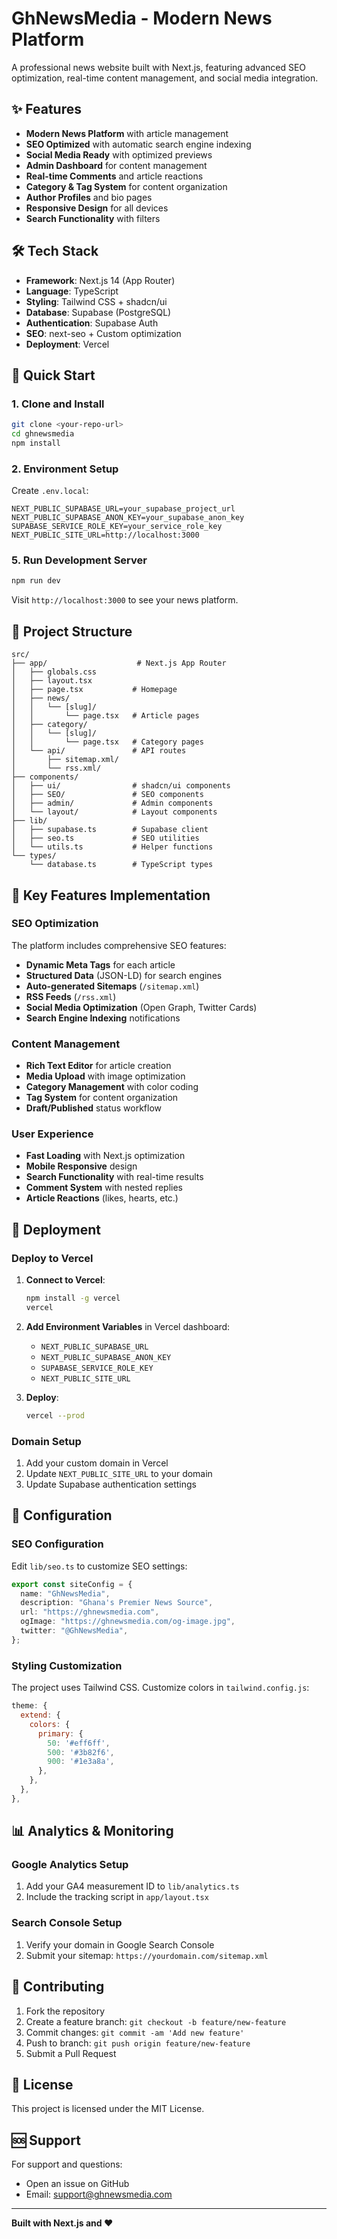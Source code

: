 # GhNewsMedia - Modern News Platform

A professional news website built with Next.js, featuring advanced SEO optimization, real-time content management, and social media integration.

## ✨ Features

- **Modern News Platform** with article management
- **SEO Optimized** with automatic search engine indexing
- **Social Media Ready** with optimized previews
- **Admin Dashboard** for content management
- **Real-time Comments** and article reactions
- **Category & Tag System** for content organization
- **Author Profiles** and bio pages
- **Responsive Design** for all devices
- **Search Functionality** with filters

## 🛠 Tech Stack

- **Framework**: Next.js 14 (App Router)
- **Language**: TypeScript
- **Styling**: Tailwind CSS + shadcn/ui
- **Database**: Supabase (PostgreSQL)
- **Authentication**: Supabase Auth
- **SEO**: next-seo + Custom optimization
- **Deployment**: Vercel

## 🚀 Quick Start

### 1. Clone and Install

```bash
git clone <your-repo-url>
cd ghnewsmedia
npm install
```

### 2. Environment Setup

Create `.env.local`:

```env
NEXT_PUBLIC_SUPABASE_URL=your_supabase_project_url
NEXT_PUBLIC_SUPABASE_ANON_KEY=your_supabase_anon_key
SUPABASE_SERVICE_ROLE_KEY=your_service_role_key
NEXT_PUBLIC_SITE_URL=http://localhost:3000
```


### 5. Run Development Server

```bash
npm run dev
```

Visit `http://localhost:3000` to see your news platform.

## 📁 Project Structure

```
src/
├── app/                    # Next.js App Router
│   ├── globals.css
│   ├── layout.tsx
│   ├── page.tsx           # Homepage
│   ├── news/
│   │   └── [slug]/
│   │       └── page.tsx   # Article pages
│   ├── category/
│   │   └── [slug]/
│   │       └── page.tsx   # Category pages
│   └── api/               # API routes
│       ├── sitemap.xml/
│       └── rss.xml/
├── components/
│   ├── ui/                # shadcn/ui components
│   ├── SEO/               # SEO components
│   ├── admin/             # Admin components
│   └── layout/            # Layout components
├── lib/
│   ├── supabase.ts        # Supabase client
│   ├── seo.ts             # SEO utilities
│   └── utils.ts           # Helper functions
└── types/
    └── database.ts        # TypeScript types
```

## 🎯 Key Features Implementation

### SEO Optimization

The platform includes comprehensive SEO features:

- **Dynamic Meta Tags** for each article
- **Structured Data** (JSON-LD) for search engines
- **Auto-generated Sitemaps** (`/sitemap.xml`)
- **RSS Feeds** (`/rss.xml`)
- **Social Media Optimization** (Open Graph, Twitter Cards)
- **Search Engine Indexing** notifications

### Content Management

- **Rich Text Editor** for article creation
- **Media Upload** with image optimization
- **Category Management** with color coding
- **Tag System** for content organization
- **Draft/Published** status workflow

### User Experience

- **Fast Loading** with Next.js optimization
- **Mobile Responsive** design
- **Search Functionality** with real-time results
- **Comment System** with nested replies
- **Article Reactions** (likes, hearts, etc.)

## 🚀 Deployment

### Deploy to Vercel

1. **Connect to Vercel**:
   ```bash
   npm install -g vercel
   vercel
   ```

2. **Add Environment Variables** in Vercel dashboard:
   - `NEXT_PUBLIC_SUPABASE_URL`
   - `NEXT_PUBLIC_SUPABASE_ANON_KEY`
   - `SUPABASE_SERVICE_ROLE_KEY`
   - `NEXT_PUBLIC_SITE_URL`

3. **Deploy**:
   ```bash
   vercel --prod
   ```

### Domain Setup

1. Add your custom domain in Vercel
2. Update `NEXT_PUBLIC_SITE_URL` to your domain
3. Update Supabase authentication settings

## 🔧 Configuration

### SEO Configuration

Edit `lib/seo.ts` to customize SEO settings:

```typescript
export const siteConfig = {
  name: "GhNewsMedia",
  description: "Ghana's Premier News Source",
  url: "https://ghnewsmedia.com",
  ogImage: "https://ghnewsmedia.com/og-image.jpg",
  twitter: "@GhNewsMedia",
};
```

### Styling Customization

The project uses Tailwind CSS. Customize colors in `tailwind.config.js`:

```javascript
theme: {
  extend: {
    colors: {
      primary: {
        50: '#eff6ff',
        500: '#3b82f6',
        900: '#1e3a8a',
      },
    },
  },
},
```

## 📊 Analytics & Monitoring

### Google Analytics Setup

1. Add your GA4 measurement ID to `lib/analytics.ts`
2. Include the tracking script in `app/layout.tsx`

### Search Console Setup

1. Verify your domain in Google Search Console
2. Submit your sitemap: `https://yourdomain.com/sitemap.xml`

## 🤝 Contributing

1. Fork the repository
2. Create a feature branch: `git checkout -b feature/new-feature`
3. Commit changes: `git commit -am 'Add new feature'`
4. Push to branch: `git push origin feature/new-feature`
5. Submit a Pull Request

## 📄 License

This project is licensed under the MIT License.

## 🆘 Support

For support and questions:
- Open an issue on GitHub
- Email: support@ghnewsmedia.com

---

**Built with Next.js and ❤️**